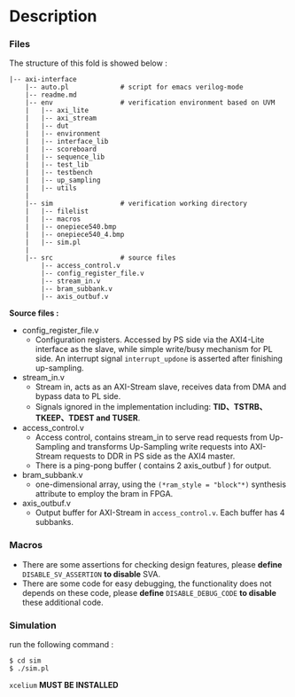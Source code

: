 # Description

### Files

The structure of this fold is showed below :

```
|-- axi-interface
    |-- auto.pl				# script for emacs verilog-mode
    |-- readme.md
    |-- env				    # verification environment based on UVM
    |   |-- axi_lite
    |   |-- axi_stream
    |   |-- dut
    |   |-- environment
    |   |-- interface_lib
    |   |-- scoreboard
    |   |-- sequence_lib
    |   |-- test_lib
    |   |-- testbench
    |   |-- up_sampling
    |   |-- utils
    |
    |-- sim				    # verification working directory
    |   |-- filelist
    |   |-- macros
    |   |-- onepiece540.bmp
    |   |-- onepiece540_4.bmp
    |   |-- sim.pl
    |
    |-- src				    # source files
        |-- access_control.v
        |-- config_register_file.v
        |-- stream_in.v
        |-- bram_subbank.v
        |-- axis_outbuf.v

```

**Source files :**

- config_register_file.v
  - Configuration registers. Accessed by PS side via the AXI4-Lite interface as the slave, while simple write/busy mechanism for PL side. An interrupt signal `interrupt_updone` is asserted after finishing up-sampling.
- stream_in.v
  - Stream in, acts as an AXI-Stream slave, receives data from DMA and bypass data to PL side. 
  - Signals ignored in the implementation including: **TID、TSTRB、TKEEP、TDEST and TUSER**.
- access_control.v
  - Access control, contains stream_in to serve read requests from Up-Sampling and transforms Up-Sampling write requests into AXI-Stream requests to DDR in PS side as the AXI4 master.
  - There is a ping-pong buffer ( contains 2 axis_outbuf ) for output.
- bram_subbank.v
  - one-dimensional array, using the `(*ram_style = "block"*)`  synthesis attribute to employ the bram in FPGA.
- axis_outbuf.v
  - Output buffer for AXI-Stream in `access_control.v`. Each buffer has 4 subbanks.



### Macros

- There are some assertions for checking design features, please **define** `DISABLE_SV_ASSERTION` **to disable** SVA.
- There are some code for easy debugging, the functionality does not depends on these code, please **define** `DISABLE_DEBUG_CODE` **to disable** these additional code.



### Simulation

run the following command :

```
$ cd sim
$ ./sim.pl
```

`xcelium` **MUST BE INSTALLED**